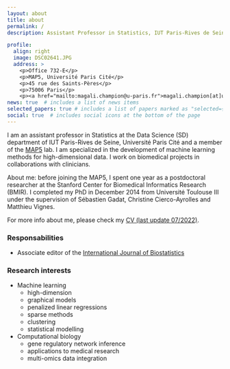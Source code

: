 ```yaml
---
layout: about
title: about
permalink: /
description: Assistant Professor in Statistics, IUT Paris-Rives de Seine, Université Paris Cité

profile:
  align: right
  image: DSC02641.JPG
  address: >
    <p>Office 732-E</p>
    <p>MAP5, Université Paris Cité</p>
    <p>45 rue des Saints-Pères</p>
    <p>75006 Paris</p>
    <p><a href="mailto:magali.champion@u-paris.fr">magali.champion[at]u-paris[dot]fr</a></p>
news: true  # includes a list of news items
selected_papers: true # includes a list of papers marked as "selected={true}"
social: true  # includes social icons at the bottom of the page
---
```


I am an assistant professor in Statistics at the Data Science (SD) department of IUT Paris-Rives de Seine, Université Paris Cité and a member of the [MAP5](https://map5.mi.parisdescartes.fr/) lab. I am specialized in the development of machine learning methods for high-dimensional data. I work on biomedical projects in collaborations with clinicians.

About me: before joining the MAP5, I spent one year as a postdoctoral researcher at the Stanford Center for Biomedical Informatics Research (BMIR). I completed my PhD in December 2014 from Université Toulouse III under the supervision of Sébastien Gadat, Christine Cierco-Ayrolles and Matthieu Vignes.

For more info about me, please check my <a href="assets/pdf/CVMChampion2.pdf">CV (last update 07/2022)</a>.

### Responsabilities

- Associate editor of the [International Journal of Biostatistics](https://www.degruyter.com/journal/key/ijb/html)



### Research interests

- Machine learning
   - high-dimension
   - graphical models
   - penalized linear regressions
   - sparse methods
   - clustering
   - statistical modelling
- Computational biology
   - gene regulatory network inference
   - applications to medical research 
   - multi-omics data integration

